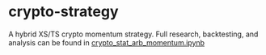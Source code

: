 # crypto-strategy
A hybrid XS/TS crypto momentum strategy.
Full research, backtesting, and analysis can be found in [crypto_stat_arb_momentum.ipynb](crypto_stat_arb_momentum.ipynb) 
